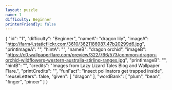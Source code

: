 ```yaml
---
layout: puzzle
name: 1
difficulty: Beginner
printerFriendly: false
---
```

{
    "id": "1",
    "difficulty": "Beginner",
    "nameA": "dragon lily",
    "imageA": "http://farm4.staticflickr.com/3610/3621186987_47b20299d6.jpg",
    "printImageA": "",
    "hintA": "",
    "nameB": "dragon orchid",
    "imageB": "https://c0.wallpaperflare.com/preview/322/766/573/common-dragon-orchid-wildflowers-western-australia-stirling-ranges.jpg",
    "printImageB": "",
    "hintB": "",
    "credits": "Images from Lazy Lizard Tales Blog and Wallpaper Flare.",
    "printCredits": "",
    "funFact": "insect pollinators get trapped inside",
    "reuseLetters": false,
    "given": [
        "dragon"
    ],
    "wordBank": [
        "plum",
        "bean",
        "finger",
        "pincer"
    ]
}
